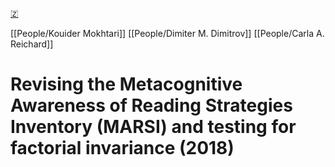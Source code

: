[🇿](zotero://select/library/items/HL2W4LLT)

[[People/Kouider Mokhtari]] [[People/Dimiter M. Dimitrov]] [[People/Carla A. Reichard]] 
# Revising the Metacognitive Awareness of Reading Strategies Inventory (MARSI) and testing for factorial invariance (2018)

